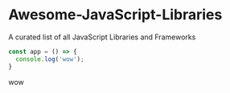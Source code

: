 # Awesome-JavaScript-Libraries
A curated list of all JavaScript Libraries and Frameworks
```js
const app = () => {
  console.log('wow');
}
```

wow